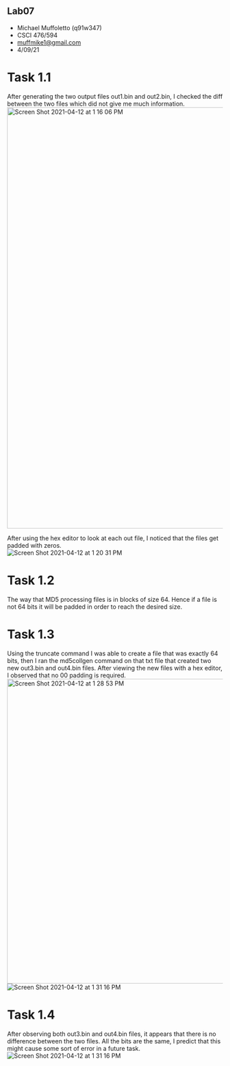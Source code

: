 ## Lab07

- Michael Muffoletto (q91w347)
- CSCI 476/594
- muffmike1@gmail.com
- 4/09/21

# Task 1.1
After generating the two output files out1.bin and out2.bin, I checked the diff between the two files which did not give me much information.   
<img width="983" alt="Screen Shot 2021-04-12 at 1 16 06 PM" src="https://user-images.githubusercontent.com/33213355/114449431-f2bd7d80-9b91-11eb-8690-d977e1ee98dd.png">   

After using the hex editor to look at each out file, I noticed that the files get padded with zeros.   
![Screen Shot 2021-04-12 at 1 20 31 PM](https://user-images.githubusercontent.com/33213355/114449458-fb15b880-9b91-11eb-8a9e-2dc059a91f50.png)   

# Task 1.2
The way that MD5 processing files is in blocks of size 64. Hence if a file is not 64 bits it will be padded in order to reach the desired size.   

# Task 1.3
Using the truncate command I was able to create a file that was exactly 64 bits, then I ran the md5collgen command on that txt file that created two new out3.bin and out4.bin files. After viewing the new files with a hex editor, I observed that no 00 padding is required.   
<img width="711" alt="Screen Shot 2021-04-12 at 1 28 53 PM" src="https://user-images.githubusercontent.com/33213355/114450552-61e7a180-9b93-11eb-9c68-59f66ecd058d.png">   
![Screen Shot 2021-04-12 at 1 31 16 PM](https://user-images.githubusercontent.com/33213355/114450578-6a3fdc80-9b93-11eb-9336-92217eb99bc6.png)   

# Task 1.4
After observing both out3.bin and out4.bin files, it appears that there is no difference between the two files. All the bits are the same, I predict that this might cause some sort of error in a future task.   
![Screen Shot 2021-04-12 at 1 31 16 PM](https://user-images.githubusercontent.com/33213355/114450578-6a3fdc80-9b93-11eb-9336-92217eb99bc6.png)
